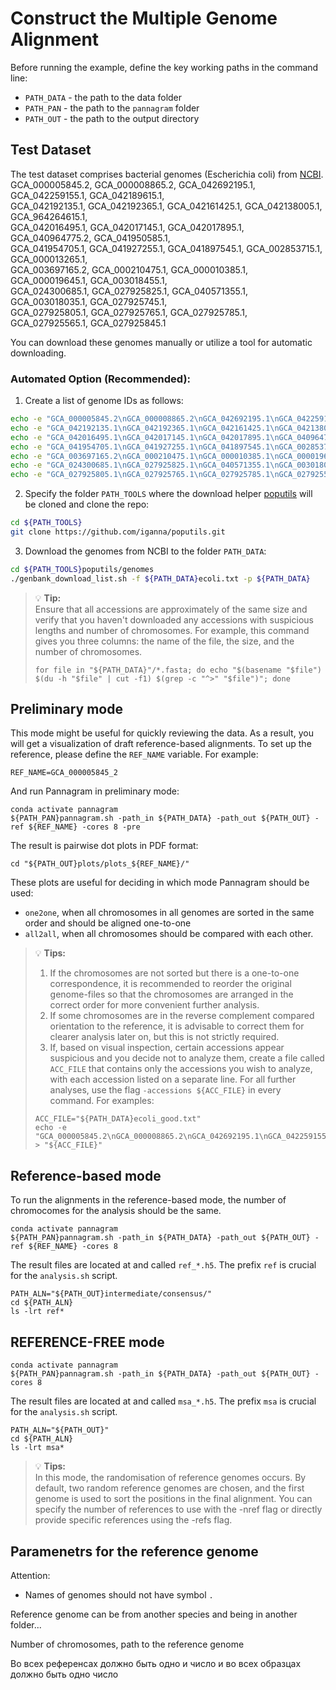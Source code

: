 
# Construct the Multiple Genome Alignment

Before running the example, define the key working paths in the command line:
- `PATH_DATA` - the path to the data folder
- `PATH_PAN` - the path to the `pannagram` folder
- `PATH_OUT` - the path to the output directory


## Test Dataset

The test dataset comprises bacterial genomes (Escherichia coli) from [NCBI](https://www.ncbi.nlm.nih.gov/datasets/genome/?taxon=562).  
GCA_000005845.2, GCA_000008865.2, GCA_042692195.1, GCA_042259155.1, GCA_042189615.1,  
GCA_042192135.1, GCA_042192365.1, GCA_042161425.1, GCA_042138005.1, GCA_964264615.1,  
GCA_042016495.1, GCA_042017145.1, GCA_042017895.1, GCA_040964775.2, GCA_041950585.1,  
GCA_041954705.1, GCA_041927255.1, GCA_041897545.1, GCA_002853715.1, GCA_000013265.1,  
GCA_003697165.2, GCA_000210475.1, GCA_000010385.1, GCA_000019645.1, GCA_003018455.1,  
GCA_024300685.1, GCA_027925825.1, GCA_040571355.1, GCA_003018035.1, GCA_027925745.1,  
GCA_027925805.1, GCA_027925765.1, GCA_027925785.1, GCA_027925565.1, GCA_027925845.1

You can download these genomes manually or utilize a tool for automatic downloading.

### Automated Option (Recommended):

1. Create a list of genome IDs as follows:

```bash
echo -e "GCA_000005845.2\nGCA_000008865.2\nGCA_042692195.1\nGCA_042259155.1\nGCA_042189615.1" > "${PATH_DATA}ecoli.txt"
echo -e "GCA_042192135.1\nGCA_042192365.1\nGCA_042161425.1\nGCA_042138005.1\nGCA_964264615.1" >> "${PATH_DATA}ecoli.txt"
echo -e "GCA_042016495.1\nGCA_042017145.1\nGCA_042017895.1\nGCA_040964775.2\nGCA_041950585.1" >> "${PATH_DATA}ecoli.txt"
echo -e "GCA_041954705.1\nGCA_041927255.1\nGCA_041897545.1\nGCA_002853715.1\nGCA_000013265.1" >> "${PATH_DATA}ecoli.txt"
echo -e "GCA_003697165.2\nGCA_000210475.1\nGCA_000010385.1\nGCA_000019645.1\nGCA_003018455.1" >> "${PATH_DATA}ecoli.txt"
echo -e "GCA_024300685.1\nGCA_027925825.1\nGCA_040571355.1\nGCA_003018035.1\nGCA_027925745.1" >> "${PATH_DATA}ecoli.txt"
echo -e "GCA_027925805.1\nGCA_027925765.1\nGCA_027925785.1\nGCA_027925565.1\nGCA_027925845.1" >> "${PATH_DATA}ecoli.txt"

```

2. Specify the folder `PATH_TOOLS` where the download helper [poputils](https://github.com/iganna/poputils) will be cloned and clone the repo:
```bash
cd ${PATH_TOOLS}
git clone https://github.com/iganna/poputils.git
```

3. Download the genomes from NCBI to the folder `PATH_DATA`:
```bash
cd ${PATH_TOOLS}poputils/genomes
./genbank_download_list.sh -f ${PATH_DATA}ecoli.txt -p ${PATH_DATA}
```

> 💡 **Tip:**  
> Ensure that all accessions are approximately of the same size and verify that you haven't downloaded any accessions with suspicious lengths and number of chromosomes. For example, this command gives you three columns: the name of the file, the size, and the number of chromosomes.
> ```
> for file in "${PATH_DATA}"/*.fasta; do echo "$(basename "$file") $(du -h "$file" | cut -f1) $(grep -c "^>" "$file")"; done
> ```

## Preliminary mode

This mode might be useful for quickly reviewing the data.
As a result, you will get a visualization of draft reference-based alignments.
To set up the reference, please define the `REF_NAME` variable.
For example:
```
REF_NAME=GCA_000005845_2
```

And run Pannagram in preliminary mode:
```
conda activate pannagram
${PATH_PAN}pannagram.sh -path_in ${PATH_DATA} -path_out ${PATH_OUT} -ref ${REF_NAME} -cores 8 -pre 
```

The result is pairwise dot plots in PDF format:
```
cd "${PATH_OUT}plots/plots_${REF_NAME}/"
```

These plots are useful for deciding in which mode Pannagram should be used:
- `one2one`, when all chromosomes in all genomes are sorted in the same order and should be aligned one-to-one
- `all2all`, when all chromosomes should be compared with each other.

> 💡 **Tips:**  
> 1. If the chromosomes are not sorted but there is a one-to-one correspondence, it is recommended to reorder the original genome-files so that the chromosomes are arranged in the correct order for more convenient further analysis.
> 2. If some chromosomes are in the reverse complement compared orientation to the reference, it is advisable to correct them for clearer analysis later on, but this is not strictly required.
> 3. If, based on visual inspection, certain accessions appear suspicious and you decide not to analyze them, create a file called `ACC_FILE` that contains only the accessions you wish to analyze, with each accession listed on a separate line. For all further analyses, use the flag `-accessions ${ACC_FILE}` in every command. For examples:
> ```
> ACC_FILE="${PATH_DATA}ecoli_good.txt"
> echo -e "GCA_000005845.2\nGCA_000008865.2\nGCA_042692195.1\nGCA_042259155.1\nGCA_042189615.1" > "${ACC_FILE}"
> ```


## Reference-based mode

To run the alignments in the reference-based mode, the number of chromocomes for the analysis should be the same.
```
conda activate pannagram
${PATH_PAN}pannagram.sh -path_in ${PATH_DATA} -path_out ${PATH_OUT} -ref ${REF_NAME} -cores 8
```

The result files are located at and called `ref_*.h5`. The prefix `ref` is crucial for the `analysis.sh` script.

```
PATH_ALN="${PATH_OUT}intermediate/consensus/"
cd ${PATH_ALN}
ls -lrt ref*
```

## REFERENCE-FREE mode

```
conda activate pannagram
${PATH_PAN}pannagram.sh -path_in ${PATH_DATA} -path_out ${PATH_OUT} -cores 8
```

The result files are located at and called `msa_*.h5`. The prefix `msa` is crucial for the `analysis.sh` script.
```
PATH_ALN="${PATH_OUT}"
cd ${PATH_ALN}
ls -lrt msa*
```

> 💡 **Tips:**  
> In this mode, the randomisation of reference genomes occurs.
> By default, two random reference genomes are chosen, and the first genome is used to sort the positions in the final alignment.
> You can specify the number of references to use with the -nref flag or directly provide specific references using the -refs flag.


## Paramenetrs for the reference genome

Attention:
- Names of genomes should not have symbol `.`


Reference genome can be from another species and being in another folder...

Number of chromosomes, path to the reference genome

Во всех референсах должно быть одно и число и во всех образцах должно быть одно число




